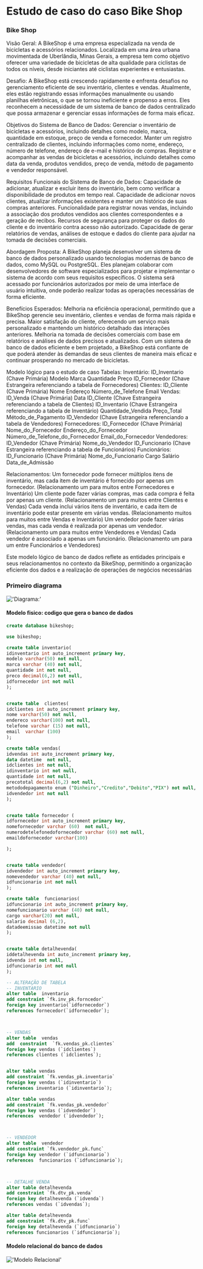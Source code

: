 # Estudo de caso do caso Bike Shop

 

### Bike Shop

Visão Geral: A BikeShop é uma empresa especializada na venda de bicicletas e acessórios relacionados. Localizada em uma área urbana movimentada de Uberlândia, Minas Gerais, a empresa tem como objetivo oferecer uma variedade de bicicletas de alta qualidade para ciclistas de todos os níveis, desde iniciantes até ciclistas experientes e entusiastas.

Desafio: A BikeShop está crescendo rapidamente e enfrenta desafios no gerenciamento eficiente de seu inventário, clientes e vendas. Atualmente, eles estão registrando essas informações manualmente ou usando planilhas eletrônicas, o que se tornou ineficiente e propenso a erros. Eles reconhecem a necessidade de um sistema de banco de dados centralizado que possa armazenar e gerenciar essas informações de forma mais eficaz.

Objetivos do Sistema de Banco de Dados: Gerenciar o inventário de bicicletas e acessórios, incluindo detalhes como modelo, marca, quantidade em estoque, preço de venda e fornecedor. Manter um registro centralizado de clientes, incluindo informações como nome, endereço, número de telefone, endereço de e-mail e histórico de compras. Registrar e acompanhar as vendas de bicicletas e acessórios, incluindo detalhes como data da venda, produtos vendidos, preço de venda, método de pagamento e vendedor responsável.

Requisitos Funcionais do Sistema de Banco de Dados: Capacidade de adicionar, atualizar e excluir itens do inventário, bem como verificar a disponibilidade de produtos em tempo real. Capacidade de adicionar novos clientes, atualizar informações existentes e manter um histórico de suas compras anteriores. Funcionalidade para registrar novas vendas, incluindo a associação dos produtos vendidos aos clientes correspondentes e a geração de recibos. Recursos de segurança para proteger os dados do cliente e do inventário contra acesso não autorizado. Capacidade de gerar relatórios de vendas, análises de estoque e dados do cliente para ajudar na tomada de decisões comerciais.

Abordagem Proposta: A BikeShop planeja desenvolver um sistema de banco de dados personalizado usando tecnologias modernas de banco de dados, como MySQL ou PostgreSQL. Eles planejam colaborar com desenvolvedores de software especializados para projetar e implementar o sistema de acordo com seus requisitos específicos. O sistema será acessado por funcionários autorizados por meio de uma interface de usuário intuitiva, onde poderão realizar todas as operações necessárias de forma eficiente.

Benefícios Esperados: Melhoria na eficiência operacional, permitindo que a BikeShop gerencie seu inventário, clientes e vendas de forma mais rápida e precisa. Maior satisfação do cliente, oferecendo um serviço mais personalizado e mantendo um histórico detalhado das interações anteriores. Melhoria na tomada de decisões comerciais com base em relatórios e análises de dados precisos e atualizados. Com um sistema de banco de dados eficiente e bem projetado, a BikeShop está confiante de que poderá atender às demandas de seus clientes de maneira mais eficaz e continuar prosperando no mercado de bicicletas.

Modelo lógico para o estudo de caso Tabelas: Inventário: ID_Inventario (Chave Primária) Modelo Marca Quantidade Preço ID_Fornecedor (Chave Estrangeira referenciando a tabela de Fornecedores) Clientes: ID_Cliente (Chave Primária) Nome Endereço Número_de_Telefone Email Vendas: ID_Venda (Chave Primária) Data ID_Cliente (Chave Estrangeira referenciando a tabela de Clientes) ID_Inventario (Chave Estrangeira referenciando a tabela de Inventário) Quantidade_Vendida Preço_Total Método_de_Pagamento ID_Vendedor (Chave Estrangeira referenciando a tabela de Vendedores) Fornecedores: ID_Fornecedor (Chave Primária) Nome_do_Fornecedor Endereço_do_Fornecedor Número_de_Telefone_do_Fornecedor Email_do_Fornecedor Vendedores: ID_Vendedor (Chave Primária) Nome_do_Vendedor ID_Funcionario (Chave Estrangeira referenciando a tabela de Funcionários) Funcionários: ID_Funcionario (Chave Primária) Nome_do_Funcionario Cargo Salário Data_de_Admissão

Relacionamentos: Um fornecedor pode fornecer múltiplos itens de inventário, mas cada item de inventário é fornecido por apenas um fornecedor. (Relacionamento um para muitos entre Fornecedores e Inventário) Um cliente pode fazer várias compras, mas cada compra é feita por apenas um cliente. (Relacionamento um para muitos entre Clientes e Vendas) Cada venda inclui vários itens de inventário, e cada item de inventário pode estar presente em várias vendas. (Relacionamento muitos para muitos entre Vendas e Inventário) Um vendedor pode fazer várias vendas, mas cada venda é realizada por apenas um vendedor. (Relacionamento um para muitos entre Vendedores e Vendas) Cada vendedor é associado a apenas um funcionário. (Relacionamento um para um entre Funcionários e Vendedores)

Este modelo lógico de banco de dados reflete as entidades principais e seus relacionamentos no contexto da BikeShop, permitindo a organização eficiente dos dados e a realização de operações de negócios necessárias


### Primeiro diagrama
!['Diagrama:'](ESQUEMA_BIKESHOPE.png) 



#### Modelo fisico: codigo que gera o banco de dados
```sql
create database bikeshop;

use bikeshop;

create table inventario(
idinventario int auto_increment primary key,
modelo varchar(50) not null,
marca varchar (40) not null,
quantidade int not null,
preco decimal(6,2) not null,
idfornecedor int not null
);


create table  clientes(
idclientes int auto_increment primary key,
nome varchar(50) not null,
endereco varchar(100) not null,
telefone varchar (15) not null,
email  varchar (100)
);

create table vendas(
idvendas int auto_increment primary key,
data datetime  not null,
idclientes int not null,
idinventario int not null,
quantidade int not null,
precototal decimal(6,2) not null,
metododepagamento enum ("Dinheiro","Credito","Debito","PIX") not null,
idvendedor int not null
);


create table fornecedor (
idfornecedor int auto_increment primary key,
nomefornecedor varchar (60)  not null,
numerodetelefonedofornecedor varchar (60) not null,
emaildofornecedor varchar(100)

);


create table vendedor(
idvendedor int auto_increment primary key,
nomevendedor varchar (40) not null,
idfuncionario int not null
);

create table  funcionarios(
idfuncionario int auto_increment primary key,
nomefuncionario varchar (40) not null,
cargo varchar(20) not null,
salario decimal (6,2),
datadeemissao datetime not null
); 


create table detalhevenda(
iddetalhevenda int auto_increment primary key,
idvenda int not null,
idfuncionario int not null
);

-- ALTERAÇÃO DE TABELA
-- INVENTARIO 
alter table  inventario
add constraint `fk.inv_pk.forncedor`
foreign key inventario(`idfornecedor`)
references fornecedor(`idfornecedor`);



-- VENDAS
alter table  vendas 
add  constraint  `fk.vendas_pk.clientes`
foreign key vendas (`idclientes`)
references clientes (`idclientes`);


alter table vendas  
add constraint `fk.vendas_pk.inventario`
foreign key vendas (`idinventario`)
references inventario (`idinventario`);

alter table vendas 
add constraint `fk.vendas_pk.vendedor`
foreign key vendas (`idvendedor`)
references  vendedor (`idvendedor`);



-- VENDEDOR
alter table  vendedor
add constraint `fk.vendedor_pk.func`
foreign key vendedor (`idfuncionario`)
references  funcionarios (`idfuncionario`);



-- DETALHE VENDA
alter table detalhevenda
add constraint `fk.dtv_pk.venda`
foreign key detalhevenda (`idvenda`)
references vendas (`idvendas`);

alter table detalhevenda 
add constraint `fk.dtv_pk.func`
foreign key detalhevenda (`idfuncionario`)
references funcionarios (`idfuncionario`);


```


#### Modelo relacional do banco de dados

!['Modelo Relacional'](modelo_logico.png)